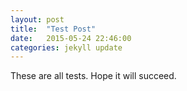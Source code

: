 ```yaml
---
layout: post
title:  "Test Post"
date:   2015-05-24 22:46:00
categories: jekyll update
---
```

These are all tests. Hope it will succeed. 
